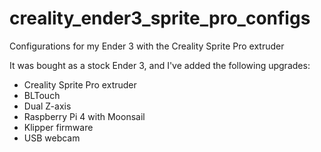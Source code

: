 # creality_ender3_sprite_pro_configs
Configurations for my Ender 3 with the Creality Sprite Pro extruder

It was bought as a stock Ender 3, and I've added the following upgrades:
- Creality Sprite Pro extruder
- BLTouch
- Dual Z-axis
- Raspberry Pi 4 with Moonsail
- Klipper firmware
- USB webcam
